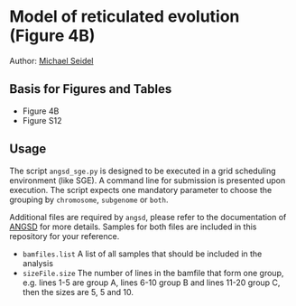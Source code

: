 # Model of reticulated evolution (Figure 4B)

Author: [Michael Seidel](mailto:michael.seidel@helmholtz-muenchen.de)

## Basis for Figures and Tables
* Figure 4B
* Figure S12

## Usage

The script `angsd_sge.py` is designed to be executed in a grid scheduling environment (like SGE). A command line for submission is presented upon execution.
The script expects one mandatory parameter to choose the grouping by `chromosome`, `subgenome` or `both`.

Additional files are required by `angsd`, please refer to the documentation of [ANGSD](http://www.popgen.dk/angsd/index.php/Abbababa) for more details. Samples for both files are included in this repository for your reference.

* `bamfiles.list`
  A list of all samples that should be included in the analysis
* `sizeFile.size`
  The number of lines in the bamfile that form one group, e.g. lines 1-5 are group A, lines 6-10 group B and lines 11-20 group C, then the sizes are 5, 5 and 10.


